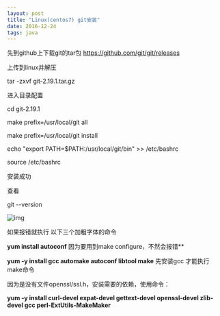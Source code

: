 ```yaml
---
layout: post
title: "Linux(centos7) git安装"
date: 2016-12-24
tags: java
---
```


先到github上下载git的tar包    https://github.com/git/git/releases

上传到linux并解压

tar -zxvf git-2.19.1.tar.gz

进入目录配置 

cd git-2.19.1

make prefix=/usr/local/git all     

make prefix=/usr/local/git install

echo "export PATH=$PATH:/usr/local/git/bin" >> /etc/bashrc

source /etc/bashrc

安装成功

查看

git --version



![img](https://upload-images.jianshu.io/upload_images/14890912-415de1ab846db9c7.png?imageMogr2/auto-orient/strip%7CimageView2/2/w/1240)

如果报错就执行 以下三个加粗字体的命令 

**yum install autoconf**    因为要用到make configure，不然会报错**

**yum -y install gcc automake autoconf libtool make**    先安装gcc 才能执行make命令

因为是没有文件openssl/ssl.h，安装需要的依赖，使用命令：

**yum -y install curl-devel expat-devel gettext-devel openssl-devel zlib-devel gcc perl-ExtUtils-MakeMaker** 